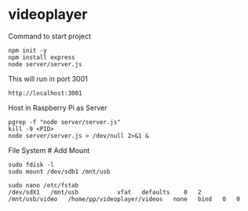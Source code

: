 # videoplayer

Command to start project
```
npm init -y
npm install express
node server/server.js
```
This will run in port 3001

```
http://localhost:3001
```

Host in Raspberry Pi as Server

```
pgrep -f "node server/server.js"
kill -9 <PID>
node server/server.js > /dev/null 2>&1 &
```

File System # Add Mount
```
sudo fdisk -l
sudo mount /dev/sdb1 /mnt/usb

sudo nano /etc/fstab
/dev/sdX1   /mnt/usb           vfat   defaults    0   2
/mnt/usb/video   /home/pp/videoplayer/videos   none   bind   0   0
